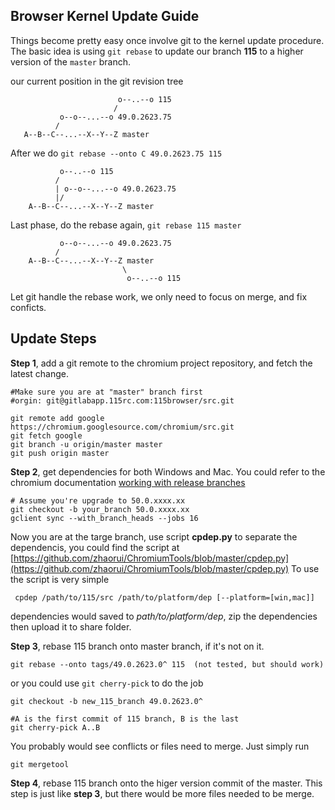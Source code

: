 Browser Kernel Update Guide
--------------------------------
Things become pretty easy once involve git to the kernel update procedure.
The basic idea is using `git rebase` to update our branch **115** to a higher version of the `master` branch.

our current position in the git revision tree
         
         	 		 	    o--..--o 115
	    				   /
		 	   o--o--...--o 49.0.2623.75
			  /
	   A--B--C--...--X--Y--Z master
	   
After we do `git rebase --onto C 49.0.2623.75 115`

			   o--..--o 115 
			  /
			  | o--o--...--o 49.0.2623.75
		      |/
		A--B--C--...--X--Y--Z master

Last phase, do the rebase again, `git rebase 115 master`

			   o--o--...--o 49.0.2623.75
		      /
		A--B--C--...--X--Y--Z master
							 \
							  o--..--o 115
Let git handle the rebase work, we only need to focus on merge, and fix conficts.

	

Update Steps
------------
**Step 1**, add a git remote to the chromium project repository, and fetch the latest change. 

	#Make sure you are at "master" branch first
	#orgin: git@gitlabapp.115rc.com:115browser/src.git
	
	git remote add google https://chromium.googlesource.com/chromium/src.git
	git fetch google
	git branch -u origin/master master
	git push origin master
	
**Step 2**, get dependencies for both Windows and Mac. You could refer to the chromium documentation [working with release branches](https://www.chromium.org/developers/how-tos/get-the-code/working-with-release-branches)
	
	# Assume you're upgrade to 50.0.xxxx.xx
	git checkout -b your_branch 50.0.xxxx.xx
	gclient sync --with_branch_heads --jobs 16
	
Now you are at the targe branch, use script **cpdep.py** to separate the dependencis, you could find the script at [https://github.com/zhaorui/ChromiumTools/blob/master/cpdep.py](https://github.com/zhaorui/ChromiumTools/blob/master/cpdep.py) To use the script is very simple

	 cpdep /path/to/115/src /path/to/platform/dep [--platform=[win,mac]]
dependencies would saved to *path/to/platform/dep*, zip the dependencies then upload it to share folder.


**Step 3**, rebase 115 branch onto master branch, if it's not on it.
	
	git rebase --onto tags/49.0.2623.0^ 115  (not tested, but should work)
	
or you could use `git cherry-pick` to do the job
	
	git checkout -b new_115_branch 49.0.2623.0^
	
	#A is the first commit of 115 branch, B is the last
	git cherry-pick A..B 
	
You probably would see conflicts or files need to merge. Just simply run

	git mergetool

**Step 4**, rebase 115 branch onto the higer version commit of the master. This step is just like **step 3**, but there would be more files needed to be merge.



	